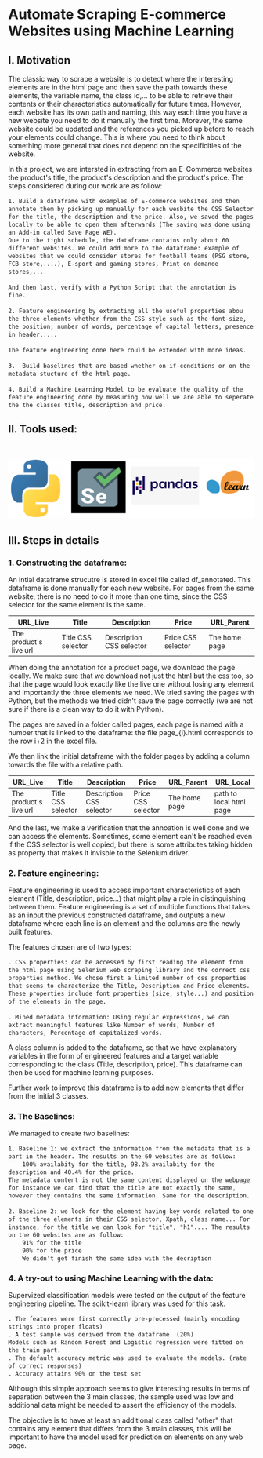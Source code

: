# Automate Scraping E-commerce Websites using Machine Learning

## I. Motivation
The classic way to scrape a website is to detect where the interesting elements are in the html page and then save the path towards these elements, the variable name, the class id,... to be able to retrieve their contents or their characteristics automatically for future times. However, each website has its own path and naming, this way each time you have a new website you need to do it manually the first time. Morever, the same website could be updated and the references you picked up before to reach your elements could change. This is where you need to think about something more general that does not depend on the specificities of the website.

In this project, we are intersted in extracting from an E-Commerce websites the product's title, the product's description and the product's price. The steps considered during our work are as follow:

    1. Build a dataframe with examples of E-commerce websites and then annotate them by picking up manually for each wesbite the CSS Selector for the title, the description and the price. Also, we saved the pages locally to be able to open them afterwards (The saving was done using an Add-in called Save Page WE).
    Due to the tight schedule, the dataframe contains only about 60 different websites. We could add more to the dataframe: example of websites that we could consider stores for football teams (PSG store, FCB store,....), E-sport and gaming stores, Print on demande stores,...

    And then last, verify with a Python Script that the annotation is fine.

    2. Feature engineering by extracting all the useful properties abou the three elements whether from the CSS style such as the font-size, the position, number of words, percentage of capital letters, presence in header,....

    The feature engineering done here could be extended with more ideas.

    3.  Build baselines that are based whether on if-conditions or on the metadata stucture of the html page. 

    4. Build a Machine Learning Model to be evaluate the quality of the feature engineering done by measuring how well we are able to seperate the the classes title, description and price.

## II. Tools used:
<br />

![alt text](imgs/techno.png)

## III. Steps in details

### 1. Constructing the dataframe:

An intial dataframe strucutre is stored in excel file called df_annotated. This dataframe is done manually for each new website. For pages from the same website, there is no need to do it more than one time, since the CSS selector for the same element is the same.

|URL_Live  	| Title | Description | Price |URL_Parent |
|-----------|------------|---------|------|-----------|
| The product's live url| 	Title CSS selector| Description CSS selector| Price CSS selector| The home page

When doing the annotation for a product page, we download the page locally. We make sure that we download not just the html but the css too, so that the page would look exactly like the live one without losing any element and importantly the three elements we need. We tried saving the pages with Python, but the methods we tried didn't save the page correctly (we are not sure if there is a clean way to do it with Python).

The pages are saved in a folder called pages, each page is named with a number that is linked to the dataframe: the file page_{i}.html corresponds to the row i+2 in the excel file.

We then link the initial dataframe with the folder pages by adding a column towards the file with a relative path.

URL_Live  	| Title | Description | Price |URL_Parent | URL_Local |
|-----------|------------|---------|------|-----------| ----------|
| The product's live url| 	Title CSS selector| Description CSS selector| Price CSS selector| The home page | path to local html page

And the last, we make a verification that the annoation is well done and we can access the elements. Sometimes, some element can't be reached even if the CSS selector is well copied, but there is some attributes taking hidden as property that makes it invisble to the Selenium driver.

### 2. Feature engineering:

Feature engineering is used to access important characteristics of each element (Title, description, price...) that might play a role in distinguishing between them. Feature engineering is a set of multiple functions that takes as an input the previous constructed dataframe, and outputs a new dataframe where each line is an element and the columns are the newly built features. 

The features chosen are of two types:

    . CSS properties: can be accessed by first reading the element from the html page using Selenium web scraping library and the correct css properties method. We chose first a limited number of css properties that seems to characterize the Title, Description and Price elements. These properties include font properties (size, style...) and position of the elements in the page.
    
    . Mined metadata information: Using regular expressions, we can extract meaningful features like Number of words, Number of characters, Percentage of capitalized words.

A class column is added to the dataframe, so that we have explanatory variables in the form of engineered features and a target variable corresponding to the class (Title, description, price). This dataframe can then be used for machine learning purposes.

Further work to improve this dataframe is to add new elements that differ from the initial 3 classes.

### 3. The Baselines:

We managed to create two baselines:

    1. Baseline 1: we extract the information from the metadata that is a part in the header. The results on the 60 websites are as follow:
        100% availabity for the title, 98.2% availabity for the description and 40.4% for the price.
    The metadata content is not the same content displayed on the webpage for instance we can find that the title are not exactly the same, however they contains the same information. Same for the description.

    2. Baseline 2: we look for the element having key words related to one of the three elements in their CSS selector, Xpath, class name... For instance, for the title we can look for "title", "h1".... The results on the 60 websites are as follow:
        91% for the title
        90% for the price
        We didn't get finish the same idea with the decription

### 4. A try-out to using Machine Learning with the data:

Supervized classification models were tested on the output of the feature engineering pipeline. The scikit-learn library was used for this task.
    
    . The features were first correctly pre-processed (mainly encoding strings into proper floats)
    . A test sample was derived from the dataframe. (20%)
    Models such as Random Forest and Logistic regression were fitted on the train part.
    . The default accuracy metric was used to evaluate the models. (rate of correct responses)
    . Accuracy attains 90% on the test set

Although this simple approach seems to give interesting results in terms of separation between the 3 main classes, the sample used was low and additional data might be needed to assert the efficiency of the models. 

The objective is to have at least an additional class called "other" that contains any element that differs from the 3 main classes, this will be important to have the model used for prediction on elements on any web page. 






